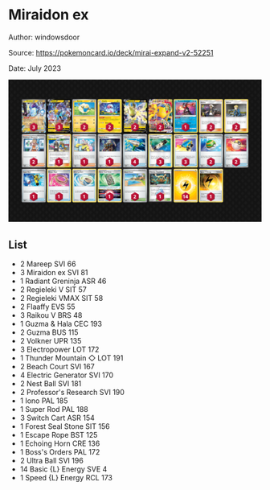 # Miraidon ex

Author: windowsdoor

Source: <https://pokemoncard.io/deck/mirai-expand-v2-52251>

Date: July 2023

![decklist](../../images/PAL/Miraidon%20ex/8-%20Miraidon%20ex.png)

## List

* 2 Mareep SVI 66
* 3 Miraidon ex SVI 81
* 1 Radiant Greninja ASR 46
* 2 Regieleki V SIT 57
* 2 Regieleki VMAX SIT 58
* 2 Flaaffy EVS 55
* 3 Raikou V BRS 48
* 1 Guzma & Hala CEC 193
* 2 Guzma BUS 115
* 2 Volkner UPR 135
* 3 Electropower LOT 172
* 1 Thunder Mountain ◇ LOT 191
* 2 Beach Court SVI 167
* 4 Electric Generator SVI 170
* 2 Nest Ball SVI 181
* 2 Professor's Research SVI 190
* 1 Iono PAL 185
* 1 Super Rod PAL 188
* 3 Switch Cart ASR 154
* 1 Forest Seal Stone SIT 156
* 1 Escape Rope BST 125
* 1 Echoing Horn CRE 136
* 1 Boss's Orders PAL 172
* 2 Ultra Ball SVI 196
* 14 Basic {L} Energy SVE 4
* 1 Speed {L} Energy RCL 173
